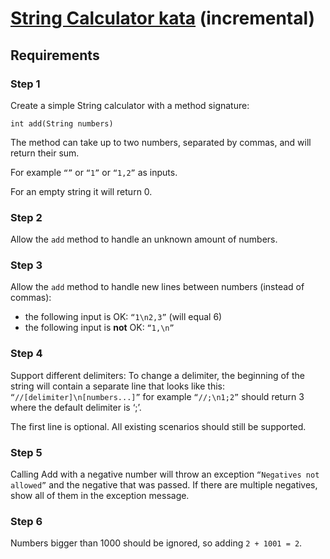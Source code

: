 # [String Calculator kata](https://kata-log.rocks/string-calculator-kata) (incremental)
## Requirements
### Step 1
Create a simple String calculator with a method signature:

    int add(String numbers)

The method can take up to two numbers, separated by commas, and will return their sum.

For example `“”` or `“1”` or `“1,2”` as inputs.

For an empty string it will return 0.

### Step 2
Allow the `add` method to handle an unknown amount of numbers.

### Step 3
Allow the `add` method to handle new lines between numbers (instead of commas):
- the following input is OK: `“1\n2,3”` (will equal 6)
- the following input is **not** OK: `“1,\n”`

### Step 4
Support different delimiters:
To change a delimiter, the beginning of the string will contain a separate line 
that looks like this: `“//[delimiter]\n[numbers...]”`
for example `“//;\n1;2”` should return 3 where the default delimiter is ‘;’.

The first line is optional. All existing scenarios should still be supported.

### Step 5
Calling Add with a negative number will throw an exception `“Negatives not allowed”`
and the negative that was passed.
If there are multiple negatives, show all of them in the exception message.

### Step 6
Numbers bigger than 1000 should be ignored, so adding `2 + 1001 = 2`.